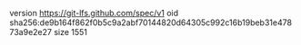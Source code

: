 version https://git-lfs.github.com/spec/v1
oid sha256:de9b164f862f0b5c9a2abf70144820d64305c992c16b19beb31e47873a9e2e27
size 1551

